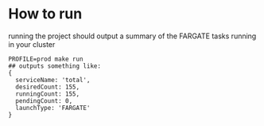 # How to run

running the project should output a summary of the FARGATE tasks running in your cluster
```
PROFILE=prod make run
## outputs something like:
{
  serviceName: 'total',
  desiredCount: 155,
  runningCount: 155,
  pendingCount: 0,
  launchType: 'FARGATE'
}
```